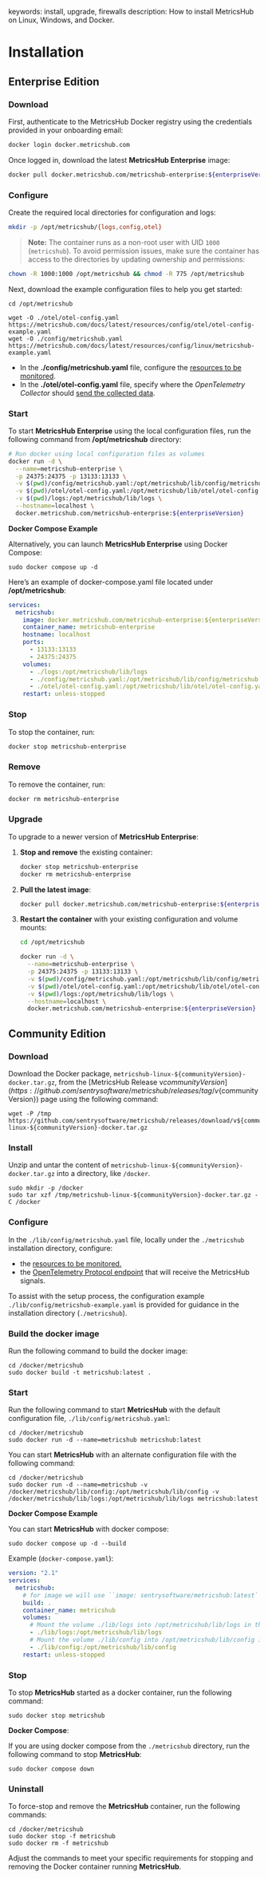 keywords: install, upgrade, firewalls
description: How to install MetricsHub on Linux, Windows, and Docker.

# Installation

<!-- MACRO{toc|fromDepth=1|toDepth=1|id=toc} -->

## Enterprise Edition 

### Download

First, authenticate to the MetricsHub Docker registry using the credentials provided in your onboarding email:

```bash
docker login docker.metricshub.com
```

Once logged in, download the latest **MetricsHub Enterprise** image:

```bash
docker pull docker.metricshub.com/metricshub-enterprise:${enterpriseVersion}
```

### Configure

Create the required local directories for configuration and logs:

```bash
mkdir -p /opt/metricshub/{logs,config,otel}
```

> **Note:** The container runs as a non-root user with UID `1000` (`metricshub`). To avoid permission issues, make sure the container has access to the directories by updating ownership and permissions:

```bash
chown -R 1000:1000 /opt/metricshub && chmod -R 775 /opt/metricshub
```

Next, download the example configuration files to help you get started:

```shell-session
cd /opt/metricshub

wget -O ./otel/otel-config.yaml https://metricshub.com/docs/latest/resources/config/otel/otel-config-example.yaml
wget -O ./config/metricshub.yaml https://metricshub.com/docs/latest/resources/config/linux/metricshub-example.yaml
```

*  In the **./config/metricshub.yaml** file, configure the [resources to be monitored](../configuration/configure-monitoring.html#configure-resources).
* In the **./otel/otel-config.yaml** file, specify where the _OpenTelemetry Collector_ should [send the collected data](../configuration/send-telemetry.html#configure-the-otel-collector-28enterprise-edition-29).

### Start

To start **MetricsHub Enterprise** using the local configuration files, run the following command from **/opt/metricshub** directory:

```bash
# Run docker using local configuration files as volumes
docker run -d \
  --name=metricshub-enterprise \
  -p 24375:24375 -p 13133:13133 \
  -v $(pwd)/config/metricshub.yaml:/opt/metricshub/lib/config/metricshub.yaml \
  -v $(pwd)/otel/otel-config.yaml:/opt/metricshub/lib/otel/otel-config.yaml \
  -v $(pwd)/logs:/opt/metricshub/lib/logs \
  --hostname=localhost \
  docker.metricshub.com/metricshub-enterprise:${enterpriseVersion}
```

**Docker Compose Example**

Alternatively, you can launch **MetricsHub Enterprise** using Docker Compose:

```shell-session
sudo docker compose up -d
```

Here’s an example of docker-compose.yaml file located under **/opt/metricshub**:

```yaml
services:
  metricshub:
    image: docker.metricshub.com/metricshub-enterprise:${enterpriseVersion}
    container_name: metricshub-enterprise
    hostname: localhost
    ports:
      - 13133:13133                                                                      # OpenTelemetry Collector HealthCheck
      - 24375:24375                                                                      # OpenTelemetry Collector Prometheus Exporter
    volumes:
      - ./logs:/opt/metricshub/lib/logs                                                  # Mount the volume ./lib/logs into /opt/metricshub/lib/logs in the container
      - ./config/metricshub.yaml:/opt/metricshub/lib/config/metricshub.yaml              # Inject local config/metricshub.yaml into the container
      - ./otel/otel-config.yaml:/opt/metricshub/lib/otel/otel-config.yaml                # Inject local otel/otel-config.yaml into the container
    restart: unless-stopped
```

### Stop

To stop the container, run:

```bash
docker stop metricshub-enterprise
```

### Remove

To remove the container, run:

```bash
docker rm metricshub-enterprise
```

### Upgrade

To upgrade to a newer version of **MetricsHub Enterprise**:

1. **Stop and remove** the existing container:

   ```bash
   docker stop metricshub-enterprise
   docker rm metricshub-enterprise
   ```

2. **Pull the latest image**:

   ```bash
   docker pull docker.metricshub.com/metricshub-enterprise:${enterpriseVersion}
   ```

3. **Restart the container** with your existing configuration and volume mounts:

   ```bash
   cd /opt/metricshub

   docker run -d \
     --name=metricshub-enterprise \
     -p 24375:24375 -p 13133:13133 \
     -v $(pwd)/config/metricshub.yaml:/opt/metricshub/lib/config/metricshub.yaml \
     -v $(pwd)/otel/otel-config.yaml:/opt/metricshub/lib/otel/otel-config.yaml \
     -v $(pwd)/logs:/opt/metricshub/lib/logs \
     --hostname=localhost \
     docker.metricshub.com/metricshub-enterprise:${enterpriseVersion}
   ```

## Community Edition

### Download

Download the Docker package, `metricshub-linux-${communityVersion}-docker.tar.gz`, from the [MetricsHub Release v${communityVersion}](https://github.com/sentrysoftware/metricshub/releases/tag/v${communityVersion}) page using the following command:

```shell-session
wget -P /tmp https://github.com/sentrysoftware/metricshub/releases/download/v${communityVersion}/metricshub-linux-${communityVersion}-docker.tar.gz
```

### Install

Unzip and untar the content of `metricshub-linux-${communityVersion}-docker.tar.gz` into a directory, like `/docker`.

```shell-session
sudo mkdir -p /docker
sudo tar xzf /tmp/metricshub-linux-${communityVersion}-docker.tar.gz -C /docker
```

### Configure

In the `./lib/config/metricshub.yaml` file, locally under the `./metricshub` installation directory, configure:

* the [resources to be monitored.](../configuration/configure-monitoring.md#configure-resources)
* the [OpenTelemetry Protocol endpoint](../configuration/send-telemetry.html#configure-the-otlp-exporter-28community-edition-29) that will receive the MetricsHub signals.

To assist with the setup process, the configuration example `./lib/config/metricshub-example.yaml` is provided for guidance in the installation directory (`./metricshub`).

### Build the docker image

Run the following command to build the docker image:

```shell-session
cd /docker/metricshub
sudo docker build -t metricshub:latest .
```

### Start

Run the following command to start **MetricsHub** with the default configuration file, `./lib/config/metricshub.yaml`:

```shell-session
cd /docker/metricshub
sudo docker run -d --name=metricshub metricshub:latest
```

You can start **MetricsHub** with an alternate configuration file with the following command:

```shell-session
cd /docker/metricshub
sudo docker run -d --name=metricshub -v /docker/metricshub/lib/config:/opt/metricshub/lib/config -v /docker/metricshub/lib/logs:/opt/metricshub/lib/logs metricshub:latest
```

**Docker Compose Example**

You can start **MetricsHub** with docker compose:

```shell-session
sudo docker compose up -d --build
```

Example (`docker-compose.yaml`):

```yaml
version: "2.1"
services:
  metricshub:
    # for image we will use ``image: sentrysoftware/metricshub:latest``
    build: .
    container_name: metricshub
    volumes:
      # Mount the volume ./lib/logs into /opt/metricshub/lib/logs in the container
      - ./lib/logs:/opt/metricshub/lib/logs
      # Mount the volume ./lib/config into /opt/metricshub/lib/config in the container
      - ./lib/config:/opt/metricshub/lib/config
    restart: unless-stopped
```

### Stop

To stop **MetricsHub** started as a docker container, run the following command:

```shell-session
sudo docker stop metricshub
```

**Docker Compose**:

If you are using docker compose from the `./metricshub` directory, run the following command to stop **MetricsHub**:

```shell-session
sudo docker compose down
```

### Uninstall

To force-stop and remove the **MetricsHub** container, run the following commands:

```shell-session
cd /docker/metricshub
sudo docker stop -f metricshub
sudo docker rm -f metricshub
```

Adjust the commands to meet your specific requirements for stopping and removing the Docker container running **MetricsHub**.
